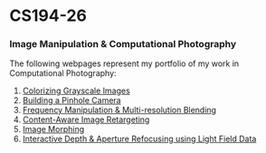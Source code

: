 # CS194-26
<h3>
Image Manipulation &amp; Computational Photography
</h3>

The following webpages represent my portfolio of my work in Computational Photography:
<br>
1. <a href="https://inst.eecs.berkeley.edu/~cs194-26/fa15/upload/files/proj1/cs194-de/">Colorizing Grayscale Images</a><br>
2. <a href="https://inst.eecs.berkeley.edu/~cs194-26/fa15/upload/files/proj2/cs194-de/">Building a Pinhole Camera</a><br>
3. <a href="https://inst.eecs.berkeley.edu/~cs194-26/fa15/upload/files/proj3/cs194-de/">Frequency Manipulation & Multi-resolution Blending</a><br>
4. <a href="https://inst.eecs.berkeley.edu/~cs194-26/fa15/upload/files/proj4/cs194-de/">Content-Aware Image Retargeting</a><br>
5. <a href="https://inst.eecs.berkeley.edu/~cs194-26/fa15/upload/files/proj5/cs194-de/">Image Morphing</a><br>
6. <a href="https://inst.eecs.berkeley.edu/~cs194-26/fa15/upload/files/proj6/cs194-de/">Interactive Depth & Aperture Refocusing using Light Field Data</a><br>
